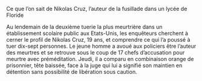 Ce que l’on sait de Nikolas Cruz, l’auteur de la fusillade dans un lycée de Floride

Au lendemain de la deuxième tuerie la plus meurtrière dans un établissement scolaire public aux Etats-Unis, les enquêteurs cherchent à cerner le profil de Nikolas Cruz, 19 ans, et comprendre ce qui l’a poussé à tuer dix-sept personnes.
Le jeune homme a avoué aux policiers être l’auteur des meurtres et se retrouve sous le coup de 17 chefs d’accusation pour meurtre avec préméditation. Jeudi, il a comparu en combinaison orange de prisonnier, tête baissée, face à la juge qui lui a signifié son maintien en détention sans possibilité de libération sous caution.
